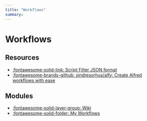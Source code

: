 ```yaml
---
title: "Workflows"
summary:
---
```


Workflows
===

Resources
---

- [:fontawesome-solid-link: Script Filter JSON
    format](https://www.alfredapp.com/help/workflows/inputs/script-filter/json/)
- [:fontawesome-brands-github: sindresorhus/alfy: Create Alfred workflows with
    ease](https://github.com/sindresorhus/alfy)

Modules
---

- [:fontawesome-solid-layer-group: Wiki](wiki/index.md)
- [:fontawesome-solid-folder: My Workflows](my-workflows/index.md)
